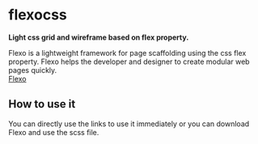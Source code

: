 # flexocss
**Light css grid and wireframe based on flex property.**

<p>
Flexo is a lightweight framework for page scaffolding using the css flex property. Flexo helps the developer and designer to create modular web pages quickly.<br />
<a href="https://flexocss.it" title="Flexo website">Flexo</a>
</p>

## How to use it
<p>
You can directly use the links to use it immediately or you can download Flexo and use the scss file.<br />
</p>
